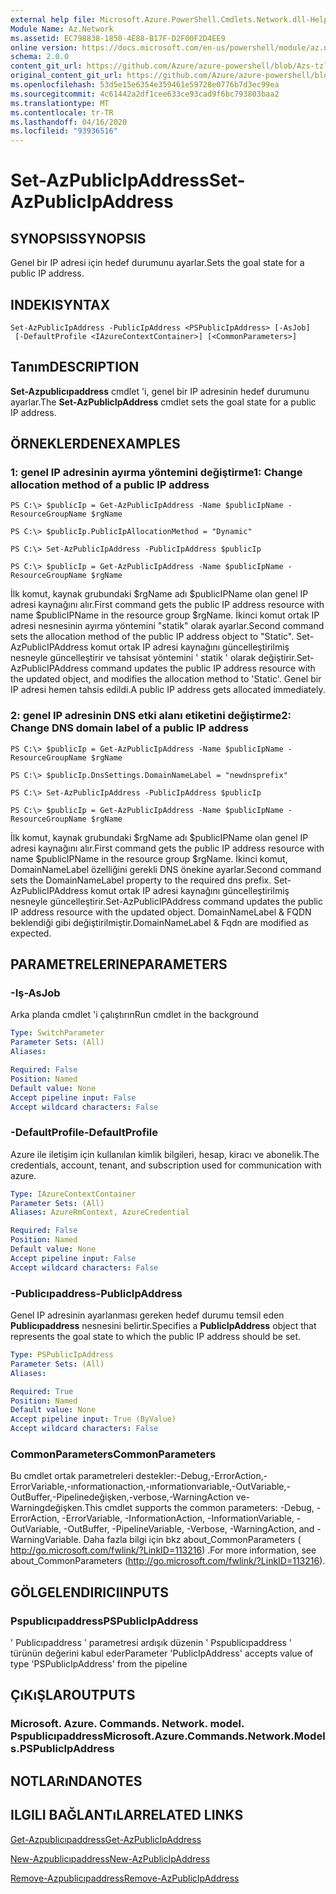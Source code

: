 ```yaml
---
external help file: Microsoft.Azure.PowerShell.Cmdlets.Network.dll-Help.xml
Module Name: Az.Network
ms.assetid: EC798838-1850-4E88-B17F-D2F00F2D4EE9
online version: https://docs.microsoft.com/en-us/powershell/module/az.network/set-azpublicipaddress
schema: 2.0.0
content_git_url: https://github.com/Azure/azure-powershell/blob/Azs-tzl/src/Network/Network/help/Set-AzPublicIpAddress.md
original_content_git_url: https://github.com/Azure/azure-powershell/blob/Azs-tzl/src/Network/Network/help/Set-AzPublicIpAddress.md
ms.openlocfilehash: 53d5e15e6354e359461e59728e0776b7d3ec99ea
ms.sourcegitcommit: 4c61442a2df1cee633ce93cad9f6bc793803baa2
ms.translationtype: MT
ms.contentlocale: tr-TR
ms.lasthandoff: 04/16/2020
ms.locfileid: "93936516"
---
```

# <span data-ttu-id="28d97-101">Set-AzPublicIpAddress</span><span class="sxs-lookup"><span data-stu-id="28d97-101">Set-AzPublicIpAddress</span></span>

## <span data-ttu-id="28d97-102">SYNOPSIS</span><span class="sxs-lookup"><span data-stu-id="28d97-102">SYNOPSIS</span></span>
<span data-ttu-id="28d97-103">Genel bir IP adresi için hedef durumunu ayarlar.</span><span class="sxs-lookup"><span data-stu-id="28d97-103">Sets the goal state for a public IP address.</span></span>

## <span data-ttu-id="28d97-104">INDEKI</span><span class="sxs-lookup"><span data-stu-id="28d97-104">SYNTAX</span></span>

```
Set-AzPublicIpAddress -PublicIpAddress <PSPublicIpAddress> [-AsJob]
 [-DefaultProfile <IAzureContextContainer>] [<CommonParameters>]
```

## <span data-ttu-id="28d97-105">Tanım</span><span class="sxs-lookup"><span data-stu-id="28d97-105">DESCRIPTION</span></span>
<span data-ttu-id="28d97-106">**Set-Azpublicıpaddress** cmdlet 'i, genel bir IP adresinin hedef durumunu ayarlar.</span><span class="sxs-lookup"><span data-stu-id="28d97-106">The **Set-AzPublicIpAddress** cmdlet sets the goal state for a public IP address.</span></span>

## <span data-ttu-id="28d97-107">ÖRNEKLERDEN</span><span class="sxs-lookup"><span data-stu-id="28d97-107">EXAMPLES</span></span>

### <span data-ttu-id="28d97-108">1: genel IP adresinin ayırma yöntemini değiştirme</span><span class="sxs-lookup"><span data-stu-id="28d97-108">1: Change allocation method of a public IP address</span></span>
```
PS C:\> $publicIp = Get-AzPublicIpAddress -Name $publicIpName -ResourceGroupName $rgName

PS C:\> $publicIp.PublicIpAllocationMethod = "Dynamic"
    
PS C:\> Set-AzPublicIpAddress -PublicIpAddress $publicIp

PS C:\> $publicIp = Get-AzPublicIpAddress -Name $publicIpName -ResourceGroupName $rgName
```

 <span data-ttu-id="28d97-109">İlk komut, kaynak grubundaki $rgName adı $publicIPName olan genel IP adresi kaynağını alır.</span><span class="sxs-lookup"><span data-stu-id="28d97-109">First command gets the public IP address resource with name $publicIPName in the resource group $rgName.</span></span>
<span data-ttu-id="28d97-110">İkinci komut ortak IP adresi nesnesinin ayırma yöntemini "statik" olarak ayarlar.</span><span class="sxs-lookup"><span data-stu-id="28d97-110">Second command sets the allocation method of the public IP address object to "Static".</span></span>
<span data-ttu-id="28d97-111">Set-AzPublicIPAddress komut ortak IP adresi kaynağını güncelleştirilmiş nesneyle güncelleştirir ve tahsisat yöntemini ' statik ' olarak değiştirir.</span><span class="sxs-lookup"><span data-stu-id="28d97-111">Set-AzPublicIPAddress command updates the public IP address resource with the updated object, and modifies the allocation method to 'Static'.</span></span> <span data-ttu-id="28d97-112">Genel bir IP adresi hemen tahsis edildi.</span><span class="sxs-lookup"><span data-stu-id="28d97-112">A public IP address gets allocated immediately.</span></span>

### <span data-ttu-id="28d97-113">2: genel IP adresinin DNS etki alanı etiketini değiştirme</span><span class="sxs-lookup"><span data-stu-id="28d97-113">2: Change DNS domain label of a public IP address</span></span>
```
PS C:\> $publicIp = Get-AzPublicIpAddress -Name $publicIpName -ResourceGroupName $rgName

PS C:\> $publicIp.DnsSettings.DomainNameLabel = "newdnsprefix"
    
PS C:\> Set-AzPublicIpAddress -PublicIpAddress $publicIp

PS C:\> $publicIp = Get-AzPublicIpAddress -Name $publicIpName -ResourceGroupName $rgName
```

<span data-ttu-id="28d97-114">İlk komut, kaynak grubundaki $rgName adı $publicIPName olan genel IP adresi kaynağını alır.</span><span class="sxs-lookup"><span data-stu-id="28d97-114">First command gets the public IP address resource with name $publicIPName in the resource group $rgName.</span></span>
<span data-ttu-id="28d97-115">İkinci komut, DomainNameLabel özelliğini gerekli DNS önekine ayarlar.</span><span class="sxs-lookup"><span data-stu-id="28d97-115">Second command sets the DomainNameLabel property to the required dns prefix.</span></span>
<span data-ttu-id="28d97-116">Set-AzPublicIPAddress komut ortak IP adresi kaynağını güncelleştirilmiş nesneyle güncelleştirir.</span><span class="sxs-lookup"><span data-stu-id="28d97-116">Set-AzPublicIPAddress command updates the public IP address resource with the updated object.</span></span> <span data-ttu-id="28d97-117">DomainNameLabel & FQDN beklendiği gibi değiştirilmiştir.</span><span class="sxs-lookup"><span data-stu-id="28d97-117">DomainNameLabel & Fqdn are modified as expected.</span></span>

## <span data-ttu-id="28d97-118">PARAMETRELERINE</span><span class="sxs-lookup"><span data-stu-id="28d97-118">PARAMETERS</span></span>

### <span data-ttu-id="28d97-119">-Iş</span><span class="sxs-lookup"><span data-stu-id="28d97-119">-AsJob</span></span>
<span data-ttu-id="28d97-120">Arka planda cmdlet 'i çalıştırın</span><span class="sxs-lookup"><span data-stu-id="28d97-120">Run cmdlet in the background</span></span>

```yaml
Type: SwitchParameter
Parameter Sets: (All)
Aliases: 

Required: False
Position: Named
Default value: None
Accept pipeline input: False
Accept wildcard characters: False
```

### <span data-ttu-id="28d97-121">-DefaultProfile</span><span class="sxs-lookup"><span data-stu-id="28d97-121">-DefaultProfile</span></span>
<span data-ttu-id="28d97-122">Azure ile iletişim için kullanılan kimlik bilgileri, hesap, kiracı ve abonelik.</span><span class="sxs-lookup"><span data-stu-id="28d97-122">The credentials, account, tenant, and subscription used for communication with azure.</span></span>

```yaml
Type: IAzureContextContainer
Parameter Sets: (All)
Aliases: AzureRmContext, AzureCredential

Required: False
Position: Named
Default value: None
Accept pipeline input: False
Accept wildcard characters: False
```

### <span data-ttu-id="28d97-123">-Publicıpaddress</span><span class="sxs-lookup"><span data-stu-id="28d97-123">-PublicIpAddress</span></span>
<span data-ttu-id="28d97-124">Genel IP adresinin ayarlanması gereken hedef durumu temsil eden **Publicıpaddress** nesnesini belirtir.</span><span class="sxs-lookup"><span data-stu-id="28d97-124">Specifies a **PublicIpAddress** object that represents the goal state to which the public IP address should be set.</span></span>

```yaml
Type: PSPublicIpAddress
Parameter Sets: (All)
Aliases: 

Required: True
Position: Named
Default value: None
Accept pipeline input: True (ByValue)
Accept wildcard characters: False
```

### <span data-ttu-id="28d97-125">CommonParameters</span><span class="sxs-lookup"><span data-stu-id="28d97-125">CommonParameters</span></span>
<span data-ttu-id="28d97-126">Bu cmdlet ortak parametreleri destekler:-Debug,-ErrorAction,-ErrorVariable,-ınformationaction,-ınformationvariable,-OutVariable,-OutBuffer,-Pipelinedeğişken,-verbose,-WarningAction ve-Warningdeğişken.</span><span class="sxs-lookup"><span data-stu-id="28d97-126">This cmdlet supports the common parameters: -Debug, -ErrorAction, -ErrorVariable, -InformationAction, -InformationVariable, -OutVariable, -OutBuffer, -PipelineVariable, -Verbose, -WarningAction, and -WarningVariable.</span></span> <span data-ttu-id="28d97-127">Daha fazla bilgi için bkz about_CommonParameters ( http://go.microsoft.com/fwlink/?LinkID=113216) .</span><span class="sxs-lookup"><span data-stu-id="28d97-127">For more information, see about_CommonParameters (http://go.microsoft.com/fwlink/?LinkID=113216).</span></span>

## <span data-ttu-id="28d97-128">GÖLGELENDIRICI</span><span class="sxs-lookup"><span data-stu-id="28d97-128">INPUTS</span></span>

### <span data-ttu-id="28d97-129">Pspublicıpaddress</span><span class="sxs-lookup"><span data-stu-id="28d97-129">PSPublicIpAddress</span></span>
<span data-ttu-id="28d97-130">' Publicıpaddress ' parametresi ardışık düzenin ' Pspublicıpaddress ' türünün değerini kabul eder</span><span class="sxs-lookup"><span data-stu-id="28d97-130">Parameter 'PublicIpAddress' accepts value of type 'PSPublicIpAddress' from the pipeline</span></span>

## <span data-ttu-id="28d97-131">ÇıKıŞLAR</span><span class="sxs-lookup"><span data-stu-id="28d97-131">OUTPUTS</span></span>

### <span data-ttu-id="28d97-132">Microsoft. Azure. Commands. Network. model. Pspublicıpaddress</span><span class="sxs-lookup"><span data-stu-id="28d97-132">Microsoft.Azure.Commands.Network.Models.PSPublicIpAddress</span></span>

## <span data-ttu-id="28d97-133">NOTLARıNDA</span><span class="sxs-lookup"><span data-stu-id="28d97-133">NOTES</span></span>

## <span data-ttu-id="28d97-134">ILGILI BAĞLANTıLAR</span><span class="sxs-lookup"><span data-stu-id="28d97-134">RELATED LINKS</span></span>

[<span data-ttu-id="28d97-135">Get-Azpublicıpaddress</span><span class="sxs-lookup"><span data-stu-id="28d97-135">Get-AzPublicIpAddress</span></span>](./Get-AzPublicIpAddress.md)

[<span data-ttu-id="28d97-136">New-Azpublicıpaddress</span><span class="sxs-lookup"><span data-stu-id="28d97-136">New-AzPublicIpAddress</span></span>](./New-AzPublicIpAddress.md)

[<span data-ttu-id="28d97-137">Remove-Azpublicıpaddress</span><span class="sxs-lookup"><span data-stu-id="28d97-137">Remove-AzPublicIpAddress</span></span>](./Remove-AzPublicIpAddress.md)



